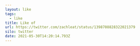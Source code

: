 ```yaml
---
layout: like
tags:
  - like
title: Like of
url: https://twitter.com/zachleat/status/1398708828322021379
silo: twitter
date: 2021-05-30T14:20:14.793Z
---
```

